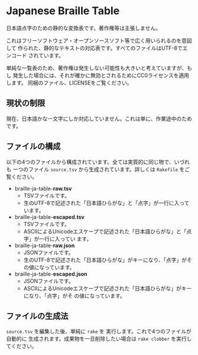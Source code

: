 Japanese Braille Table
======================

日本語点字のための静的な変換表です。著作権等は主張しません。

これはフリーソフトウェア・オープンソースソフト等で広く用いられるのを意図して
作られた、静的なテキストの対応表です。すべてのファイルはUTF-8でエンコード
されています。

単純な一覧表のため、著作権は発生しない可能性も大きいと考えていますが、もし
発生した場合には、それが確かに無効とされるためにCC0ライセンスを適用します。
同梱のファイル、LICENSEをご覧ください。

## 現状の制限

現在、日本語かな一文字にしか対応していません。これは単に、作業途中のためです。

## ファイルの構成

以下の4つのファイルから構成されています。全ては実質的に同じ物で、いづれも
一つのファイル `source.tsv` から生成されています。詳しくは `Rakefile`
をご覧ください。

* braille-ja-table-**raw.tsv**
    * TSVファイルです。
    * 生のUTF-8で記述された「日本語ひらがな」と「点字」が一行に入っています。
* braille-ja-table-**escaped.tsv**
    * TSVファイルです。
    * ASCIIによるUnicodeエスケープで記述された「日本語ひらがな」と「点字」が一行に入ってい
      ます。
* braille-ja-table-**raw.json**
    * JSONファイルです。
    * 生のUTF-8で記述された「日本語ひらがな」がキーになり、「点字」がその値になっています。
* braille-ja-table-**escaped.json**
    * JSONファイルです。
    * ASCIIによるUnicodeエスケープで記述された「日本語ひらがな」がキーになり、「点字」がそ
      の値になっています。


## ファイルの生成法

`source.tsv` を編集した後、単純に `rake` を 実行します。これで4つのファイルが自動的に
生成されます。成果物を一旦削除したい場合は `rake clobber` を実行してください。
